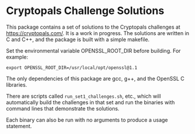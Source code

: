 # Cryptopals Challenge Solutions

This package contains a set of solutions to the Cryptopals challenges at https://cryptopals.com/.
It is a work in progress. The solutions are written in C and C++, and the package is built with a
simple makefile.

Set the environmental variable OPENSSL_ROOT_DIR before building. For example:

    export OPENSSL_ROOT_DIR=/usr/local/opt/openssl@1.1

The only dependencies of this package are gcc, g++, and the OpenSSL C libraries.

There are scripts called `run_set1_challenges.sh`, etc., which will automatically build the challenges
in that set and run the binaries with command lines that demonstrate the solutions.

Each binary can also be run with no arguments to produce a usage statement.
